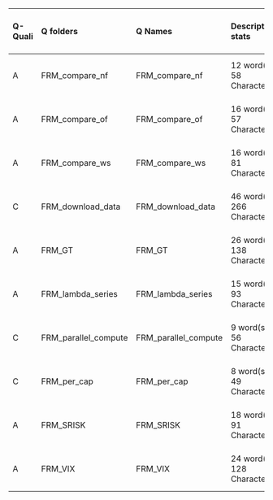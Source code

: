 |Q-Quali |Q folders            |Q Names              |Descriptions stats           |Keywords stats           |Found SW |Meta Info data fields    |Bad file names                          |
|:-------|:--------------------|:--------------------|:----------------------------|:------------------------|:--------|:------------------------|:---------------------------------------|
|A       |FRM_compare_nf       |FRM_compare_nf       |12 word(s), 58 Character(s)  |8: 5 (standard), 3 (new) |r        |q, p, a, d, k, df, s, sa |                                        |
|A       |FRM_compare_of       |FRM_compare_of       |16 word(s), 57 Character(s)  |8: 6 (standard), 2 (new) |r        |q, p, a, d, k, df, s, sa |                                        |
|A       |FRM_compare_ws       |FRM_compare_ws       |16 word(s), 81 Character(s)  |8: 5 (standard), 3 (new) |r        |q, p, a, d, k, df, s, sa |                                        |
|C       |FRM_download_data    |FRM_download_data    |46 word(s), 266 Character(s) |8: 5 (standard), 3 (new) |r        |q, p, a, d, k, df, sa    |bad Q file names!: companylist 2016.csv |
|A       |FRM_GT               |FRM_GT               |26 word(s), 138 Character(s) |8: 5 (standard), 3 (new) |r        |q, p, a, d, k, df, s, sa |                                        |
|A       |FRM_lambda_series    |FRM_lambda_series    |15 word(s), 93 Character(s)  |5: 5 (standard), 0 (new) |r        |q, p, a, d, k, df, s, sa |                                        |
|C       |FRM_parallel_compute |FRM_parallel_compute |9 word(s), 56 Character(s)   |9: 5 (standard), 4 (new) |r        |q, p, a, d, k, df, s     |bad Q file names!: companylist 2016.csv |
|C       |FRM_per_cap          |FRM_per_cap          |8 word(s), 49 Character(s)   |9: 5 (standard), 4 (new) |r        |q, p, a, d, k, df, s     |bad Q file names!: companylist 2016.csv |
|A       |FRM_SRISK            |FRM_SRISK            |18 word(s), 91 Character(s)  |8: 5 (standard), 3 (new) |r        |q, p, a, d, k, df, s, sa |                                        |
|A       |FRM_VIX              |FRM_VIX              |24 word(s), 128 Character(s) |8: 5 (standard), 3 (new) |r        |q, p, a, d, k, df, s, sa |                                        |

